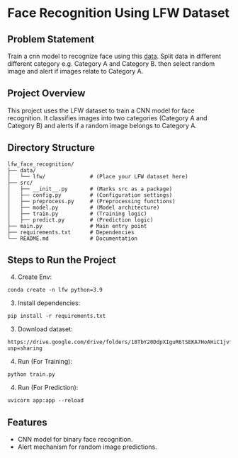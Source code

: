 # Face Recognition Using LFW Dataset

## Problem Statement
Train a cnn model to recognize face using this [data](https://www.kaggle.com/datasets/atulanandjha/lfwpeople).
Split data in different different category e.g. Category A and Category B. then select random image and alert if images relate to Category A.

## Project Overview
This project uses the LFW dataset to train a CNN model for face recognition. It classifies images into two categories (Category A and Category B) and alerts if a random image belongs to Category A.

## Directory Structure
```
lfw_face_recognition/
├── data/
│   └── lfw/              # (Place your LFW dataset here)
├── src/
│   ├── __init__.py       # (Marks src as a package)
│   ├── config.py         # (Configuration settings)
│   ├── preprocess.py     # (Preprocessing functions)
│   ├── model.py          # (Model architecture)
│   ├── train.py          # (Training logic)
│   ├── predict.py        # (Prediction logic)
├── main.py               # Main entry point
├── requirements.txt      # Dependencies
└── README.md             # Documentation
```

## Steps to Run the Project

4. Create Env:
```
conda create -n lfw python=3.9
```
3. Install dependencies:
```
pip install -r requirements.txt
```
3. Download dataset:
```
https://drive.google.com/drive/folders/18TbY20DdpXIguR6tSEKA7HoAHiC1jvfw?usp=sharing
```

4. Run (For Training):
```
python train.py
```
4. Run (For Prediction):
```
uvicorn app:app --reload
```

## Features
- CNN model for binary face recognition.
- Alert mechanism for random image predictions.
